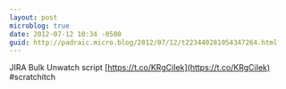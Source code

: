 ```yaml
---
layout: post
microblog: true
date: 2012-07-12 10:34 -0500
guid: http://padraic.micro.blog/2012/07/12/t223440281054347264.html
---
```

JIRA Bulk Unwatch script [https://t.co/KRgCiIek](https://t.co/KRgCiIek) #scratchitch
